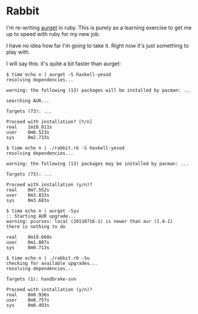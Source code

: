 # Rabbit

I'm re-writing [aurget][] in ruby. This is purely as a learning exercise to 
get me up to speed with ruby for my new job.

I have no idea how far I'm going to take it. Right now it's just 
something to play with.

I will say this: it's quite a bit faster than aurget:

~~~ 
$ time echo n | aurget -S haskell-yesod
resolving dependencies...

warning: the following (13) packages will be installed by pacman: ...

searching AUR...

Targets (73): ...

Proceed with installation? [Y/n]
real    1m10.811s
user    0m6.523s
sys     0m2.733s

$ time echo n | ./rabbit.rb -S haskell-yesod
resolving dependencies...

warning: the following (13) packages may be installed by pacman: ...

Targets (73): ...

Proceed with installation (y/n)?
real    0m7.552s
user    0m3.833s
sys     0m3.683s
~~~

~~~ 
$ time echo n | aurget -Syu
:: Starting AUR upgrade...
warning: pcurses: local (20110716-1) is newer than aur (1.4-1)
there is nothing to do

real    0m19.660s
user    0m1.887s
sys     0m0.713s

$ time echo n | ./rabbit.rb -Su
checking for available upgrades...
resolving dependencies...

Targets (1): handbrake-svn

Proceed with installation (y/n)? 
real    0m0.936s
user    0m0.757s
sys     0m0.493s
~~~

[aurget]: https://github.com/pbrisbin/aurget
